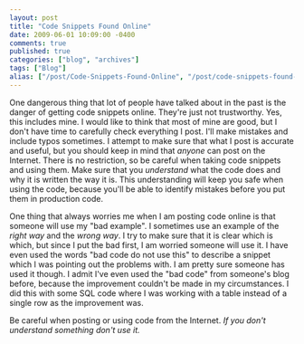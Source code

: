 ```yaml
---
layout: post
title: "Code Snippets Found Online"
date: 2009-06-01 10:09:00 -0400
comments: true
published: true
categories: ["blog", "archives"]
tags: ["Blog"]
alias: ["/post/Code-Snippets-Found-Online", "/post/code-snippets-found-online"]
---
```

<!-- more -->

<p>One dangerous thing that lot of people have talked about in the past is the danger of getting code snippets online. They're just not trustworthy. Yes, this includes mine. I would like to think that most of mine are good, but I don't have time to carefully check everything I post. I'll make mistakes and include typos sometimes. I attempt to make sure that what I post is accurate and useful, but you should keep in mind that <em>anyone</em> can post on the Internet. There is no restriction, so be careful when taking code snippets and using them. Make sure that you <em>understand</em> what the code does and why it is written the way it is. This understanding will keep you safe when using the code, because you'll be able to identify mistakes before you put them in production code.</p>
<p>One thing that always worries me when I am posting code online is that someone will use my "bad example". I sometimes use an example of the <em>right way</em> and the <em>wrong way</em>. I try to make sure that it is clear which is which, but since I put the bad first, I am worried someone will use it. I have even used the words "bad code do not use this" to describe a snippet which I was pointing out the problems with. I am pretty sure someone has used it though. I admit I've even used the "bad code" from someone's blog before, because the improvement couldn't be made in my circumstances. I did this with some SQL code where I was working with a table instead of a single row as the improvement was.</p>
<p>Be careful when posting or using code from the Internet. <em>If you don't understand something don't use it.</em></p>
